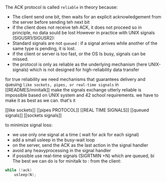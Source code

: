 The ACK protocol is called `reliable` in theory because:
- The client send one bit, then waits for an explicit acknowledgement from the server before sending teh next bit
- if the client does not receive teh ACK, it does not proceed so in principle, no data sould be lost
However in practice with UNIX signals (SIGUSR1/SIGUSR2):
- Standard signals are not `queued` : if a signal arrives while another of the same type is pending, it is lost.
- if the client or server is too fast, or the OS Is busy, signals can be missed.
- the protocol is only as reliable as the underlying mechanism (here UNIX-signals) which is not designed for high-reliability data transfer

for true reliability we need mechanisms that guarantees delivery and queuing `like sockets, pipes, or real-time signals`
in [[READMES/minitalk]] make the signals exchange utterly reliable is impossible based on UNIX system and 42 school requirements. we have to make it as best as we can. that's it

[[like sockets]]
[[pipes PROTOCOL]]
[[REAL TIME SIGNALS]]
[[queued signals]]
[[sockets signals]]

to minimize signal loss:
- we use only one signal at a time ( wait for ack for each signal)
- add a small usleep in the busy-wait loop
- on the server, send the ACK as the last action in the signal handler
- avoid any heavyprocessing in the signal handler
- if possible use real-time signals (SIGRTMIN +N) which are queued, bi
The best we can do is for minitalk to : 
from the client:

```c
while (!ack)
	usleep(N);
```
